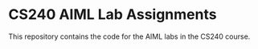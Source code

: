 # CS240 AIML Lab Assignments

This repository contains the code for the AIML labs in the CS240 course.
